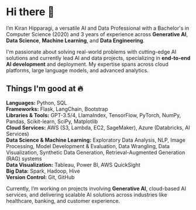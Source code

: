 
# Hi there 👋

I’m Kiran Hipparagi, a versatile AI and Data Professional with a Bachelor's in Computer Science (2020) and 3 years of experience across **Generative AI**, **Data Science**, **Machine Learning**, and **Data Engineering**.

I'm passionate about solving real-world problems with cutting-edge AI solutions and currently lead AI and data projects, specializing in **end-to-end AI development** and deployment. My expertise spans across cloud platforms, large language models, and advanced analytics.

## Things I'm good at 🔥
**Languages:** Python, SQL  
**Frameworks:** Flask, LangChain, Bootstrap  
**Libraries & Tools:** GPT-3.5/4, LlamaIndex, TensorFlow, PyTorch, NumPy, Pandas, Scikit-learn, SciPy, Matplotlib  
**Cloud Services:** AWS (S3, Lambda, EC2, SageMaker), Azure (Databricks, AI Services)  
**Data Science & Machine Learning:** Exploratory Data Analysis, NLP, Image Processing, Model Development & Evaluation, Data Wrangling, Data Visualization, Synthetic Data Generation, Retrieval-Augmented Generation (RAG) systems  
**Data Visualization:** Tableau, Power BI, AWS QuickSight  
**Big Data:** Spark, Hadoop, Hive  
**Version Control:** Git, GitHub  

Currently, I’m working on projects involving **Generative AI**, cloud-based AI services, and delivering scalable AI solutions across industries like healthcare, banking, and customer experience.
